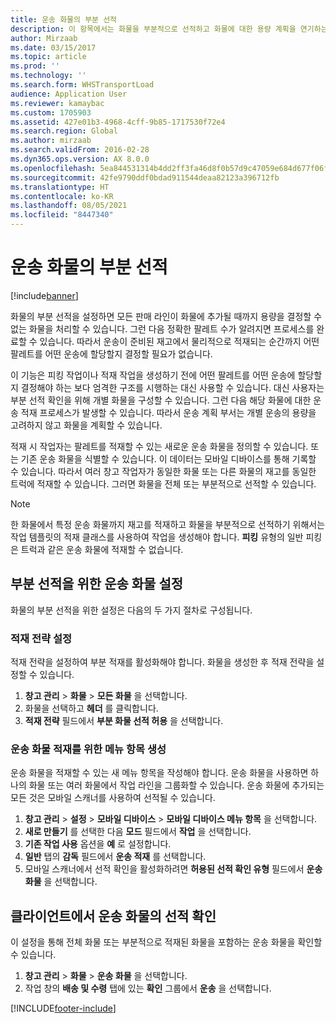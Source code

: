 ```yaml
---
title: 운송 화물의 부분 선적
description: 이 항목에서는 화물을 부분적으로 선적하고 화물에 대한 용량 계획을 연기하는 방법에 대해 설명합니다.
author: Mirzaab
ms.date: 03/15/2017
ms.topic: article
ms.prod: ''
ms.technology: ''
ms.search.form: WHSTransportLoad
audience: Application User
ms.reviewer: kamaybac
ms.custom: 1705903
ms.assetid: 427e01b3-4968-4cff-9b85-1717530f72e4
ms.search.region: Global
ms.author: mirzaab
ms.search.validFrom: 2016-02-28
ms.dyn365.ops.version: AX 8.0.0
ms.openlocfilehash: 5ea844531314b4dd2ff3fa46d8f0b57d9c47059e684d677f06f8259b264d4a90
ms.sourcegitcommit: 42fe9790ddf0bdad911544deaa82123a396712fb
ms.translationtype: HT
ms.contentlocale: ko-KR
ms.lasthandoff: 08/05/2021
ms.locfileid: "8447340"
---
```

# <a name="partial-shipment-of-a-transport-load"></a>운송 화물의 부분 선적

[!include[banner](../includes/banner.md)]

화물의 부분 선적을 설정하면 모든 판매 라인이 화물에 추가될 때까지 용량을 결정할 수 없는 화물을 처리할 수 있습니다. 그런 다음 정확한 팔레트 수가 알려지면 프로세스를 완료할 수 있습니다. 따라서 운송이 준비된 재고에서 물리적으로 적재되는 순간까지 어떤 팔레트를 어떤 운송에 할당할지 결정할 필요가 없습니다.

이 기능은 피킹 작업이나 적재 작업을 생성하기 전에 어떤 팔레트를 어떤 운송에 할당할지 결정해야 하는 보다 엄격한 구조를 시행하는 대신 사용할 수 있습니다. 대신 사용자는 부분 선적 확인을 위해 개별 화물을 구성할 수 있습니다. 그런 다음 해당 화물에 대한 운송 적재 프로세스가 발생할 수 있습니다. 따라서 운송 계획 부서는 개별 운송의 용량을 고려하지 않고 화물을 계획할 수 있습니다.

적재 시 작업자는 팔레트를 적재할 수 있는 새로운 운송 화물을 정의할 수 있습니다. 또는 기존 운송 화물을 식별할 수 있습니다. 이 데이터는 모바일 디바이스를 통해 기록할 수 있습니다. 따라서 여러 창고 작업자가 동일한 화물 또는 다른 화물의 재고를 동일한 트럭에 적재할 수 있습니다. 그러면 화물을 전체 또는 부분적으로 선적할 수 있습니다.

> [!NOTE] 
> 한 화물에서 특정 운송 화물까지 재고를 적재하고 화물을 부분적으로 선적하기 위해서는 작업 템플릿의 적재 클래스를 사용하여 작업을 생성해야 합니다. **피킹** 유형의 일반 피킹은 트럭과 같은 운송 화물에 적재할 수 없습니다.

## <a name="set-up-transport-loads-for-partial-shipment"></a>부분 선적을 위한 운송 화물 설정

화물의 부분 선적을 위한 설정은 다음의 두 가지 절차로 구성됩니다.

### <a name="set-the-loading-strategy"></a>적재 전략 설정

적재 전략을 설정하여 부분 적재를 활성화해야 합니다. 화물을 생성한 후 적재 전략을 설정할 수 있습니다.

1. **창고 관리** \> **화물** \> **모든 화물** 을 선택합니다.
2. 화물을 선택하고 **헤더** 를 클릭합니다.
3. **적재 전략** 필드에서 **부분 화물 선적 허용** 을 선택합니다.

### <a name="create-a-menu-item-for-loading-of-transport-loads"></a>운송 화물 적재를 위한 메뉴 항목 생성

운송 화물을 적재할 수 있는 새 메뉴 항목을 작성해야 합니다. 운송 화물을 사용하면 하나의 화물 또는 여러 화물에서 작업 라인을 그룹화할 수 있습니다. 운송 화물에 추가되는 모든 것은 모바일 스캐너를 사용하여 선적될 수 있습니다.

1. **창고 관리** \> **설정** \> **모바일 디바이스** \> **모바일 디바이스 메뉴 항목** 을 선택합니다.
2. **새로 만들기** 를 선택한 다음 **모드** 필드에서 **작업** 을 선택합니다.
3. **기존 작업 사용** 옵션을 **예** 로 설정합니다.
4. **일반** 탭의 **감독** 필드에서 **운송 적재** 를 선택합니다.
5. 모바일 스캐너에서 선적 확인을 활성화하려면 **허용된 선적 확인 유형** 필드에서 **운송 화물** 을 선택합니다.

## <a name="confirm-shipment-of-a-transport-load-from-the-client"></a>클라이언트에서 운송 화물의 선적 확인

이 설정을 통해 전체 화물 또는 부분적으로 적재된 화물을 포함하는 운송 화물을 확인할 수 있습니다.

1. **창고 관리** \> **화물** \> **운송 화물** 을 선택합니다.
2. 작업 창의 **배송 및 수령** 탭에 있는 **확인** 그룹에서 **운송** 을 선택합니다.


[!INCLUDE[footer-include](../../includes/footer-banner.md)]